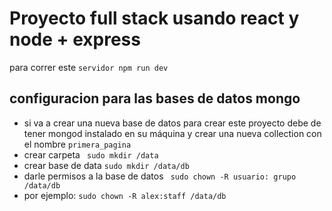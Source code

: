 # Proyecto full stack usando react y node + express

para correr este ``` servidor npm run dev ```

## configuracion para las bases de datos mongo

* si va a crear una nueva base de datos para crear este proyecto debe de tener mongod instalado en su máquina y crear una nueva collection con el nombre ```primera_pagina```
* crear carpeta ``` sudo mkdir /data```
* crear base de data ```sudo mkdir /data/db ```
* darle permisos a la base de datos ``` sudo chown -R usuario: grupo /data/db```
*  por ejemplo: ``` sudo chown -R alex:staff /data/db ```